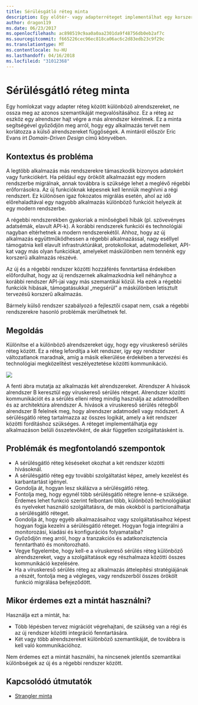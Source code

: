 ```yaml
---
title: Sérülésgátló réteg minta
description: Egy előtér- vagy adapterréteget implementálhat egy korszerű alkalmazás és egy korábbi rendszer között.
author: dragon119
ms.date: 06/23/2017
ms.openlocfilehash: ac898519c9aa0a0aa2301da9f48756db0eb2af7c
ms.sourcegitcommit: f665226cec96ec818ca06ac6c2d83edb23c9f29c
ms.translationtype: MT
ms.contentlocale: hu-HU
ms.lasthandoff: 04/16/2018
ms.locfileid: "31012368"
---
```

# <a name="anti-corruption-layer-pattern"></a>Sérülésgátló réteg minta

Egy homlokzat vagy adapter réteg között különböző alrendszereket, ne ossza meg az azonos szemantikáját megvalósításához. Ez a réteg az eszköz egy alrendszer hajt végre a más alrendszer kérelmek. Ez a minta segítségével győződjön meg arról, hogy egy alkalmazás tervét nem korlátozza a külső alrendszereket függőségek. A mintáról először Eric Evans írt *Domain-Driven Design* című könyvében.

## <a name="context-and-problem"></a>Kontextus és probléma

A legtöbb alkalmazás más rendszerekre támaszkodik bizonyos adatokért vagy funkciókért. Ha például egy örökölt alkalmazást egy modern rendszerbe migrálnak, annak továbbra is szüksége lehet a meglévő régebbi erőforrásokra. Az új funkcióknak képesnek kell lenniük meghívni a régi rendszert. Ez különösen igaz fokozatos migrálás esetén, ahol az idő előrehaladtával egy nagyobb alkalmazás különböző funkcióit helyezik át egy modern rendszerbe.

A régebbi rendszerekben gyakoriak a minőségbeli hibák (pl. szövevényes adatsémák, elavult API-k). A korábbi rendszerek funkciói és technológiái nagyban eltérhetnek a modern rendszerekétől. Ahhoz, hogy az új alkalmazás együttműködhessen a régebbi alkalmazással, nagy eséllyel támogatnia kell elavult infrastruktúrákat, protokollokat, adatmodelleket, API-kat vagy más olyan funkciókat, amelyeket máskülönben nem tennénk egy korszerű alkalmazás részévé.

Az új és a régebbi rendszer közötti hozzáférés fenntartása érdekében előfordulhat, hogy az új rendszernek alkalmazkodnia kell néhányhoz a korábbi rendszer API-jai vagy más szemantikái közül. Ha ezek a régebbi funkciók hibásak, támogatásukkal „megsérül” a máskülönben letisztult tervezésű korszerű alkalmazás. 

Bármely külső rendszer szabályozó a fejlesztői csapat nem, csak a régebbi rendszerekre hasonló problémák merülhetnek fel. 

## <a name="solution"></a>Megoldás

Különítse el a különböző alrendszereket úgy, hogy egy víruskereső sérülés réteg között. Ez a réteg lefordítja a két rendszer, így egy rendszer változatlanok maradnak, amíg a másik elkerülése érdekében a tervezési és technológiai megközelítést veszélyeztetése közötti kommunikáció.

![](./_images/anti-corruption-layer.png) 

A fenti ábra mutatja az alkalmazás két alrendszereket. Alrendszer A hívások alrendszer B keresztül egy víruskereső sérülés réteget. Alrendszer közötti kommunikációt és a sérülés elleni réteg mindig használja az adatmodellben és az architektúra alrendszer A. hívások a víruskereső sérülés rétegből alrendszer B felelnek meg, hogy alrendszer adatmodell vagy módszert. A sérülésgátló réteg tartalmazza az összes logikát, amely a két rendszer közötti fordításhoz szükséges. A réteget implementálhatja egy alkalmazáson belüli összetevőként, de akár független szolgáltatásként is.

## <a name="issues-and-considerations"></a>Problémák és megfontolandó szempontok

- A sérülésgátló réteg késéseket okozhat a két rendszer közötti hívásoknál.
- A sérülésgátló réteg egy további szolgáltatást képez, amely kezelést és karbantartást igényel.
- Gondolja át, hogyan lesz skálázva a sérülésgátló réteg.
- Fontolja meg, hogy egynél több sérülésgátló rétegre lenne-e szüksége. Érdemes lehet funkció szerint felbontani több, különböző technológiákat és nyelveket használó szolgáltatásra, de más okokból is particionálhatja a sérülésgátló réteget.
- Gondolja át, hogy egyéb alkalmazásaihoz vagy szolgáltatásaihoz képest hogyan fogja kezelni a sérülésgátló réteget. Hogyan fogja integrálni a monitorozási, kiadási és konfigurációs folyamataiba?
- Győződjön meg arról, hogy a tranzakciós és adatkonzisztencia fenntartható és monitorozható.
- Vegye figyelembe, hogy kell-e a víruskereső sérülés réteg különböző alrendszereket, vagy a szolgáltatások egy részhalmaza közötti összes kommunikáció kezelésére. 
- Ha a víruskereső sérülés réteg az alkalmazás áttelepítési stratégiájának a részét, fontolja meg a végleges, vagy rendszerből összes örökölt funkció migrálása befejeződött.

## <a name="when-to-use-this-pattern"></a>Mikor érdemes ezt a mintát használni?

Használja ezt a mintát, ha:

- Több lépésben tervez migrációt végrehajtani, de szükség van a régi és az új rendszer közötti integráció fenntartására.
- Két vagy több alrendszereket különböző szemantikáját, de továbbra is kell való kommunikációhoz. 

Nem érdemes ezt a mintát használni, ha nincsenek jelentős szemantikai különbségek az új és a régebbi rendszer között. 

## <a name="related-guidance"></a>Kapcsolódó útmutatók

- [Strangler minta](./strangler.md)
